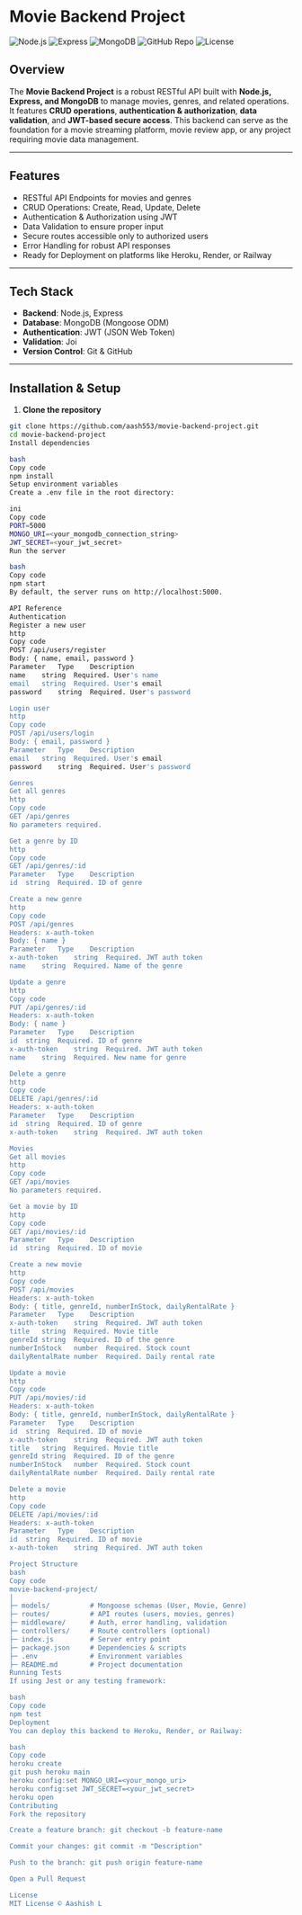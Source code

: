 # Movie Backend Project

![Node.js](https://img.shields.io/badge/Node.js-v18.x-green)
![Express](https://img.shields.io/badge/Express-4.x-yellow)
![MongoDB](https://img.shields.io/badge/MongoDB-v6.0-brightgreen)
![GitHub Repo](https://img.shields.io/badge/GitHub-MovieBackendProject-blue)
![License](https://img.shields.io/badge/License-MIT-blueviolet)

## Overview
The **Movie Backend Project** is a robust RESTful API built with **Node.js, Express, and MongoDB** to manage movies, genres, and related operations. It features **CRUD operations**, **authentication & authorization**, **data validation**, and **JWT-based secure access**. This backend can serve as the foundation for a movie streaming platform, movie review app, or any project requiring movie data management.

---

## Features
- RESTful API Endpoints for movies and genres  
- CRUD Operations: Create, Read, Update, Delete  
- Authentication & Authorization using JWT  
- Data Validation to ensure proper input  
- Secure routes accessible only to authorized users  
- Error Handling for robust API responses  
- Ready for Deployment on platforms like Heroku, Render, or Railway  

---

## Tech Stack
- **Backend**: Node.js, Express  
- **Database**: MongoDB (Mongoose ODM)  
- **Authentication**: JWT (JSON Web Token)  
- **Validation**: Joi  
- **Version Control**: Git & GitHub  

---

## Installation & Setup

1. **Clone the repository**
```bash
git clone https://github.com/aash553/movie-backend-project.git
cd movie-backend-project
Install dependencies

bash
Copy code
npm install
Setup environment variables
Create a .env file in the root directory:

ini
Copy code
PORT=5000
MONGO_URI=<your_mongodb_connection_string>
JWT_SECRET=<your_jwt_secret>
Run the server

bash
Copy code
npm start
By default, the server runs on http://localhost:5000.

API Reference
Authentication
Register a new user
http
Copy code
POST /api/users/register
Body: { name, email, password }
Parameter	Type	Description
name	string	Required. User's name
email	string	Required. User's email
password	string	Required. User's password

Login user
http
Copy code
POST /api/users/login
Body: { email, password }
Parameter	Type	Description
email	string	Required. User's email
password	string	Required. User's password

Genres
Get all genres
http
Copy code
GET /api/genres
No parameters required.

Get a genre by ID
http
Copy code
GET /api/genres/:id
Parameter	Type	Description
id	string	Required. ID of genre

Create a new genre
http
Copy code
POST /api/genres
Headers: x-auth-token
Body: { name }
Parameter	Type	Description
x-auth-token	string	Required. JWT auth token
name	string	Required. Name of the genre

Update a genre
http
Copy code
PUT /api/genres/:id
Headers: x-auth-token
Body: { name }
Parameter	Type	Description
id	string	Required. ID of genre
x-auth-token	string	Required. JWT auth token
name	string	Required. New name for genre

Delete a genre
http
Copy code
DELETE /api/genres/:id
Headers: x-auth-token
Parameter	Type	Description
id	string	Required. ID of genre
x-auth-token	string	Required. JWT auth token

Movies
Get all movies
http
Copy code
GET /api/movies
No parameters required.

Get a movie by ID
http
Copy code
GET /api/movies/:id
Parameter	Type	Description
id	string	Required. ID of movie

Create a new movie
http
Copy code
POST /api/movies
Headers: x-auth-token
Body: { title, genreId, numberInStock, dailyRentalRate }
Parameter	Type	Description
x-auth-token	string	Required. JWT auth token
title	string	Required. Movie title
genreId	string	Required. ID of the genre
numberInStock	number	Required. Stock count
dailyRentalRate	number	Required. Daily rental rate

Update a movie
http
Copy code
PUT /api/movies/:id
Headers: x-auth-token
Body: { title, genreId, numberInStock, dailyRentalRate }
Parameter	Type	Description
id	string	Required. ID of movie
x-auth-token	string	Required. JWT auth token
title	string	Required. Movie title
genreId	string	Required. ID of the genre
numberInStock	number	Required. Stock count
dailyRentalRate	number	Required. Daily rental rate

Delete a movie
http
Copy code
DELETE /api/movies/:id
Headers: x-auth-token
Parameter	Type	Description
id	string	Required. ID of movie
x-auth-token	string	Required. JWT auth token

Project Structure
bash
Copy code
movie-backend-project/
│
├─ models/          # Mongoose schemas (User, Movie, Genre)
├─ routes/          # API routes (users, movies, genres)
├─ middleware/      # Auth, error handling, validation
├─ controllers/     # Route controllers (optional)
├─ index.js         # Server entry point
├─ package.json     # Dependencies & scripts
├─ .env             # Environment variables
├─ README.md        # Project documentation
Running Tests
If using Jest or any testing framework:

bash
Copy code
npm test
Deployment
You can deploy this backend to Heroku, Render, or Railway:

bash
Copy code
heroku create
git push heroku main
heroku config:set MONGO_URI=<your_mongo_uri>
heroku config:set JWT_SECRET=<your_jwt_secret>
heroku open
Contributing
Fork the repository

Create a feature branch: git checkout -b feature-name

Commit your changes: git commit -m "Description"

Push to the branch: git push origin feature-name

Open a Pull Request

License
MIT License © Aashish L
